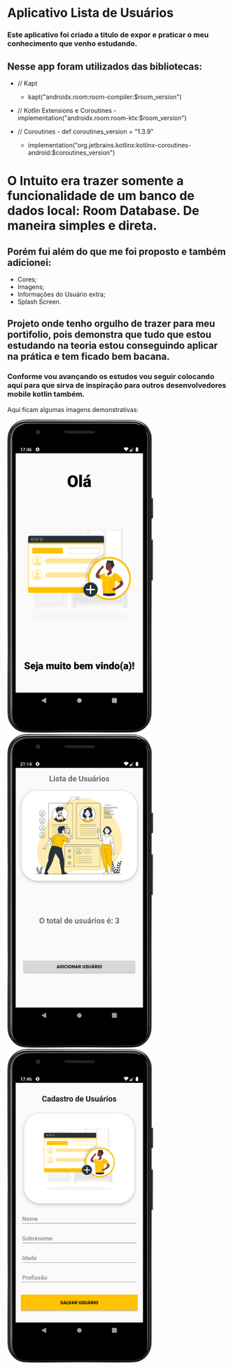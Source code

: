 # Aplicativo Lista de Usuários

### Este aplicativo foi criado a titulo de expor e praticar o meu conhecimento que venho estudando.

## Nesse app foram utilizados das bibliotecas:

   - // Kapt
     - kapt("androidx.room:room-compiler:$room_version")


   - // Kotlin Extensions e Coroutines
    - implementation("androidx.room:room-ktx:$room_version")

   - // Coroutines
    - def coroutines_version = "1.3.9"
     - implementation("org.jetbrains.kotlinx:kotlinx-coroutines-android:$coroutines_version")
     
# O Intuito era trazer somente a funcionalidade de um banco de dados local: Room Database. De maneira simples e direta.
## Porém fui além do que me foi proposto e também adicionei:
  - Cores;
  - Imagens;
  - Informações do Usuário extra;
  - Splash Screen.
  
## Projeto onde tenho orgulho de trazer para meu portifolio, pois demonstra que tudo que estou estudando na teoria estou conseguindo aplicar na prática e tem ficado bem bacana.

### Conforme vou avançando os estudos vou seguir colocando aqui para que sirva de inspiração para outros desenvolvedores mobile kotlin também.


Aqui ficam algumas imagens demonstrativas:

<p float="center">
  <img src="https://github.com/LorranFranzDev/Lista-de-Usuarios/blob/main/mediaapp/Screenshot_20220902_144619.png" width="333" />
  <img src="https://github.com/LorranFranzDev/Lista-de-Usuarios/blob/main/mediaapp/Screenshot_20220901_181428.png" width="333" /> 
  <img src="https://github.com/LorranFranzDev/Lista-de-Usuarios/blob/main/mediaapp/Screenshot_20220902_144643.png" width="333" />
</p






